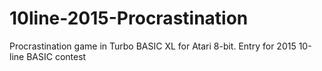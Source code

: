 # 10line-2015-Procrastination
Procrastination game in Turbo BASIC XL for Atari 8-bit. Entry for 2015 10-line BASIC contest
